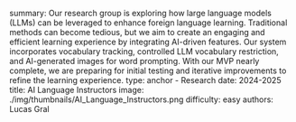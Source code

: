 summary: Our research group is exploring how large language models (LLMs) can be leveraged to enhance foreign language learning. Traditional methods can become tedious, but we aim to create an engaging and efficient learning experience by integrating AI-driven features. Our system incorporates vocabulary tracking, controlled LLM vocabulary restriction, and AI-generated images for word prompting. With our MVP nearly complete, we are preparing for initial testing and iterative improvements to refine the learning experience.
type: anchor - Research
date: 2024-2025
title: AI Language Instructors
image: ./img/thumbnails/AI_Language_Instructors.png
difficulty: easy
authors: Lucas Gral
